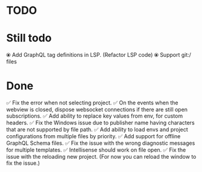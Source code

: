 # TODO

# Still todo

⦿ Add GraphQL tag definitions in LSP. (Refactor LSP code)
⦿ Support git:/ files

# Done

✅ Fix the error when not selecting project.
✅ On the events when the webview is closed, dispose websocket connections if there are still open subscriptions.
✅ Add ability to replace key values from env, for custom headers.
✅ Fix the Windows issue due to publisher name having characters that are not supported by file path.
✅ Add ability to load envs and project configurations from multiple files by priority.
✅ Add support for offline GraphQL Schema files.
✅ Fix the issue with the wrong diagnostic messages for multiple templates.
✅ Intellisense should work on file open.
✅ Fix the issue with the reloading new project. (For now you can reload the window to fix the issue.)
